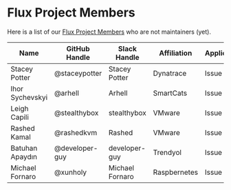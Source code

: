 # Flux Project Members

Here is a list of our [Flux Project Members](community-roles.md#project-member)
who are not maintainers (yet).

| Name            | GitHub Handle  | Slack Handle    | Affiliation  | Application |
| --------------- | -------------- | --------------- | ------------ | ----------- |
| Stacey Potter   | @staceypotter  | Stacey Potter   | Dynatrace    | Issue #210  |
| Ihor Sychevskyi | @arhell        | Arhell          | SmartCats    | Issue #202  |
| Leigh Capili    | @stealthybox   | stealthybox     | VMware       | Issue #234  |
| Rashed Kamal    | @rashedkvm     | Rashed          | VMware       | Issue #239  |
| Batuhan Apaydın | @developer-guy | developer-guy   | Trendyol     | Issue #242  |
| Michael Fornaro | @xunholy       | Michael Fornaro | Raspbernetes | Issue #289  |
